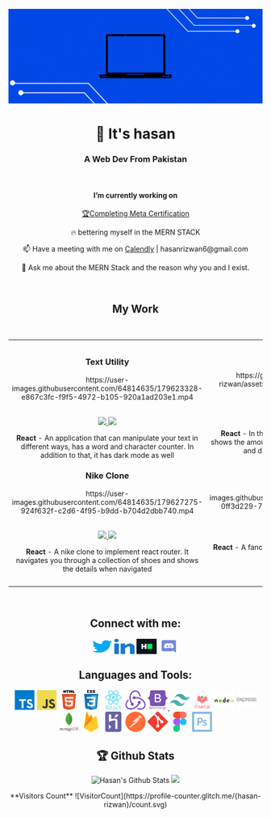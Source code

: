 <p align="center">
    <a href="http://hasansportfolio.netlify.app/">
        <img src="./img/banner.gif" />
    </a>
</p>

<h1 align="center">👋 It's hasan</h1>
<h3 align="center">A Web Dev From Pakistan</h3>

<p>&nbsp;</p>

<h4 align='center'>I’m currently working on</h4>
<p align='center'><a href="https://www.coursera.org/professional-certificates/meta-front-end-developer">🏆Completing Meta Certification</a></p>
<p align='center'>🔥 bettering myself in the MERN STACK</p>
<p align='center'>📫 Have a meeting with me on <a href="https://calendly.com/hasanrizwan/meeting-with-hasan-rizwan-dev">Calendly</a> | hasanrizwan6@gmail.com</p>
<p align='center'>💬 Ask me about the MERN Stack and the reason why you and I exist.</p>
<br>
<h2 align="center">My Work</h2>
<div align="center">
    <table>
        <tr>
            <td width="50%">
                <!-- Project-1 -->
                <h3 align="center" color="white">Text Utility</h3>
                <div align="center">
                    <!-- Video -->
                    <a href='https://text-utility-by-hasan.netlify.app/'></a>
                    https://user-images.githubusercontent.com/64814635/179623328-e867c3fc-f9f5-4972-b105-920a1ad203e1.mp4
                    <br>
                    <br>
                    <p>
                        <!-- Code Button -->
                        <a href="https://github.com/hasan-rizwan/TextUtility" target="_blank">
                            <img src="https://img.shields.io/badge/Code-black?style=for-the-badge&logo=github" />
                        </a>
                        <!-- Website Button -->
                        <a href="https://text-utility-by-hasan.netlify.app/" target="_blank">
                            <img src="https://img.shields.io/badge/-website-green?style=for-the-badge&color=0047e6" />
                        </a>
                    </p>
                    <!-- Description -->
                    <p>
                        <strong>React</strong> - An application that can manipulate your text in different ways, has a word and character counter. In addition to that, it has dark mode as well
                    </p>
                </div>
                <!-- Project-2 -->
                <h3 align="center" color="white">Nike Clone</h3>
                <div align="center">
                    <!-- Video -->
                    <a href='https://github.com/hasan-rizwan/Nike-Clone'></a>
                    https://user-images.githubusercontent.com/64814635/179627275-924f632f-c2d6-4f95-b9dd-b704d2dbb740.mp4
                    <br>
                    <br>
                    <p>
                        <!-- Code Button -->
                        <a href="https://github.com/hasan-rizwan/Nike-Clone" target="_blank">
                            <img src="https://img.shields.io/badge/Code-black?style=for-the-badge&logo=github" />
                        </a>
                        <!-- Website Button -->
                        <a href="https://nike-clone-by-hasan.netlify.app/" target="_blank">
                            <img src="https://img.shields.io/badge/-website-green?style=for-the-badge&color=0047e6" />
                        </a>
                    </p>
                    <!-- Description -->
                    <p>
                        <strong>React</strong> - A nike clone to implement react router. It navigates you through a collection of shoes and shows the details when navigated
                    </p>
                </div>
            </td>
            <br>
            <td width="50%">
                <!-- Project-3 -->
                <h3 align="center" color="white">Quiz App</h3>
                <div align="center">
                    <!-- Video -->
                    <a href='https://github.com/hasan-rizwan/Quiz-App-Typescript'></a>
                    https://github.com/hasan-rizwan/hasan-rizwan/assets/64814635/0d28c7e8-2c6a-42bc-a849-1e1102f95934
                    <br>
                    <br>
                    <p>
                        <!-- Code Button -->
                        <a href="https://github.com/hasan-rizwan/Quiz-App-Typescript" target="_blank">
                            <img src="https://img.shields.io/badge/Code-black?style=for-the-badge&logo=github" />
                        </a>
                        <!-- Website Button -->
                        <a href="https://quiz-app-by-hasan.netlify.app/" target="_blank">
                            <img src="https://img.shields.io/badge/-website-green?style=for-the-badge&color=0047e6" />
                        </a>
                    </p>
                    <!-- Description -->
                    <p>
                        <strong>React</strong> - In this tracker, there's a detailed chart that shows the amount of people that got infected, recovered and died globally or country specific.
                    </p>
                </div>
                <!-- Project-4 -->
                <h3 align="center" color="white">Calculator</h3>
                <div align="center">
                    <!-- Video -->
                    <a href='https://github.com/hasan-rizwan/Calculator'></a>
                    https://user-images.githubusercontent.com/64814635/179628034-0ff3d229-75f4-4256-ab2d-b4c12fe8dfc9.mp4
                    <br>
                    <br>
                    <p>
                        <!-- Code Button -->
                        <a href="https://github.com/hasan-rizwan/Calculator" target="_blank">
                            <img src="https://img.shields.io/badge/Code-black?style=for-the-badge&logo=github" />
                        </a>
                        <!-- Website Button -->
                        <a href="https://calculator-by-hasan.netlify.app/" target="_blank">
                            <img src="https://img.shields.io/badge/-website-green?style=for-the-badge&color=0047e6" />
                        </a>
                    </p>
                    <!-- Description -->
                    <p>
                        <strong>React</strong> - A fancy-looking calculator that can perform all the basic operations.
                    </p>
                    <br>
                    <br>
                </div>
            </td>
        </tr>
    </table>
    <br>
    <!-- Social Media Icons -->
    <h2 align="center">Connect with me:</h2>
    <p align="center">
        <a href="https://twitter.com/hasan_rizwan6" target="blank"><img align="center" src="./img/twitter.svg" alt="hasan_alpha" height="30" width="40" /></a>
        <a href="https://linkedin.com/in/hasan-rizwan6" target="blank"><img align="center" src="./img/linked-in-alt.svg" alt="hasan-sheikh6" height="30" width="40" /></a>
        <a href="https://www.hackerrank.com/hasanrizwan" target="blank"><img align="center" src="./img/hackerrank.svg" alt="hasanrizwan" height="30" width="40" /></a>
        <a href="discordapp.com/users/506840561374724096" target="blank"><img align="center" src="./img/discord.svg" alt="#0382" height="30" width="40" /></a>
    </p>
    <!-- Langs & Tools Icons -->
    <h2 align="center">Languages and Tools:</h2>
    <p align="center">
        <a href="https://www.typescriptlang.org/" target="_blank" rel="noreferrer"><img src="./img/typescript-original.svg" alt="typescript" width="40" height="40" /></a>
        <a href="https://developer.mozilla.org/en-US/docs/Web/JavaScript" target="_blank" rel="noreferrer"><img src="./img/javascript-original.svg" alt="javascript" width="40" height="40" /></a>
        <a href="https://www.w3.org/html/" target="_blank" rel="noreferrer"><img src="./img/html5-original-wordmark.svg" alt="html5" width="40" height="40" /></a>
        <a href="https://www.w3schools.com/css/" target="_blank" rel="noreferrer"><img src="./img/css3-original-wordmark.svg" alt="css3" width="40" height="40" /></a>
        <a href="https://reactjs.org/" target="_blank" rel="noreferrer"><img src="./img/react-original-wordmark.svg" alt="react" width="40" height="40" /></a>
        <a href="https://redux.js.org" target="_blank" rel="noreferrer"><img src="./img/redux-original.svg" alt="redux" width="40" height="40" /></a>
        <a href="https://getbootstrap.com" target="_blank" rel="noreferrer"><img src="./img/bootstrap-plain-wordmark.svg" alt="bootstrap" width="40" height="40" /> </a>
        <a href="https://tailwindcss.com/" target="_blank" rel="noreferrer"><img src="./img/tailwindcss-icon.svg" alt="tailwind" width="40" height="40" /></a>
        <a href="https://www.chartjs.org" target="_blank" rel="noreferrer"><img src="./img/logo-title.svg" alt="chartjs" width="40" height="40" /></a>
        <a href="https://nodejs.org" target="_blank" rel="noreferrer"><img src="./img/nodejs-original-wordmark.svg" alt="nodejs" width="40" height="40" /></a>
        <a href="https://expressjs.com" target="_blank" rel="noreferrer"> <img src="./img/express-original-wordmark.svg" alt="express" width="40" height="40" /></a>
        <a href="https://www.mongodb.com/" target="_blank" rel="noreferrer"><img src="./img/mongodb-original-wordmark.svg" alt="mongodb" width="40" height="40" /></a>
        <a href="https://firebase.google.com/" target="_blank" rel="noreferrer"><img src="./img/firebase-icon.svg" alt="firebase" width="40" height="40" /></a>
        <a href="https://heroku.com" target="_blank" rel="noreferrer"><img src="./img/heroku-icon.svg" alt="heroku" width="40" height="40" /></a>
        <a href="https://postman.com" target="_blank" rel="noreferrer"><img src="./img/getpostman-icon.svg" alt="postman" width="40" height="40" /></a>
        <a href="https://git-scm.com/" target="_blank" rel="noreferrer"><img src="./img/git-scm-icon.svg" alt="git" width="40" height="40" /></a>
        <a href="https://www.figma.com/" target="_blank" rel="noreferrer"><img src="./img/figma-icon.svg" alt="figma" width="40" height="40" /></a>
        <a href="https://www.photoshop.com/en" target="_blank" rel="noreferrer"><img src="./img/photoshop-line.svg" alt="photoshop" width="40" height="40" /></a>
    </p>
    <!-- Github Stats -->
    <h2>🏆 Github Stats</h2>
    <p align="center">
        <img src="https://github-readme-stats.vercel.app/api?username=hasan-rizwan&theme=dark&show_icons=true" alt="Hasan's Github Stats" width="45%" />
        <img src="https://github-readme-stats.vercel.app/api/top-langs/?username=HASAN-RIZWAN&layout=compact&theme=dark&langs_count=10" width="40%" />
    </p>
    <div align="center">
        **Visitors Count**
        ![VisitorCount](https://profile-counter.glitch.me/{hasan-rizwan}/count.svg)
    </div>
</div>
